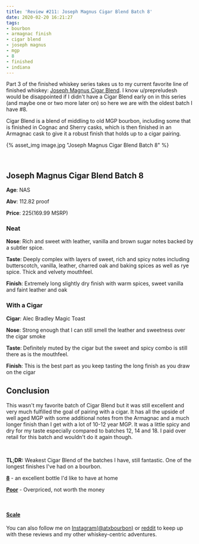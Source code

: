 ```yaml
---
title: 'Review #211: Joseph Magnus Cigar Blend Batch 8'
date: 2020-02-20 16:21:27
tags:
- bourbon
- armagnac finish
- cigar blend
- joseph magnus
- mgp
- 8
- finished
- indiana
---
```


Part 3 of the finished whiskey series takes us to my current favorite line of finished whiskey: [Joseph Magnus Cigar Blend](https://atxbourbon.com/2019/10/06/Review-150-Joseph-Magnus-Cigar-Blend-Batch-12/). I know u/prepreludesh would be disappointed if I didn't have a Cigar Blend early on in this series (and maybe one or two more later on) so here we are with the oldest batch I have #8.

Cigar Blend is a blend of middling to old MGP bourbon, including some that is finished in Cognac and Sherry casks, which is then finished in an Armagnac cask to give it a robust finish that holds up to a cigar pairing.

{% asset_img image.jpg "Joseph Magnus Cigar Blend Batch 8" %}

&nbsp;

## Joseph Magnus Cigar Blend Batch 8
**Age**: NAS

**Abv**: 112.82 proof

**Price**: $225 ($169.99 MSRP)

### Neat
**Nose**: Rich and sweet with leather, vanilla and brown sugar notes backed by a subtler spice.

**Taste**: Deeply complex with layers of sweet, rich and spicy notes including butterscotch, vanilla, leather, charred oak and baking spices as well as rye spice. Thick and velvety mouthfeel.

**Finish**: Extremely long slightly dry finish with warm spices, sweet vanilla and faint leather and oak 

### With a Cigar

**Cigar**: Alec Bradley Magic Toast

**Nose**: Strong enough that I can still smell the leather and sweetness over the cigar smoke

**Taste**: Definitely muted by the cigar but the sweet and spicy combo is still there as is the mouthfeel.

**Finish**: This is the best part as you keep tasting the long finish as you draw on the cigar


## Conclusion

This wasn't my favorite batch of Cigar Blend but it was still excellent and very much fulfilled the goal of pairing with a cigar. It has all the upside of well aged MGP with some additional notes from the Armagnac and a much longer finish than I get with a lot of 10-12 year MGP. It was a little spicy and dry for my taste especially compared to batches 12, 14 and 18. I paid over retail for this batch and wouldn't do it again though.

&nbsp;

**TL;DR:** Weakest Cigar Blend of the batches I have, still fantastic. One of the longest finishes I've had on a bourbon.


[**8**](https://atxbourbon.com/tags/8/) - an excellent bottle I'd like to have at home

[**Poor**](https://atxbourbon.com/tags/poor-value/) - Overpriced, not worth the money

&nbsp;

#### [Scale](http://atxbourbon.com/Scale/)

You can also follow me on [Instagram(@atxbourbon)](https://www.instagram.com/atxbourbon/) or [reddit](https://www.reddit.com/r/atxbourbon/) to keep up with these reviews and my other whiskey-centric adventures.

